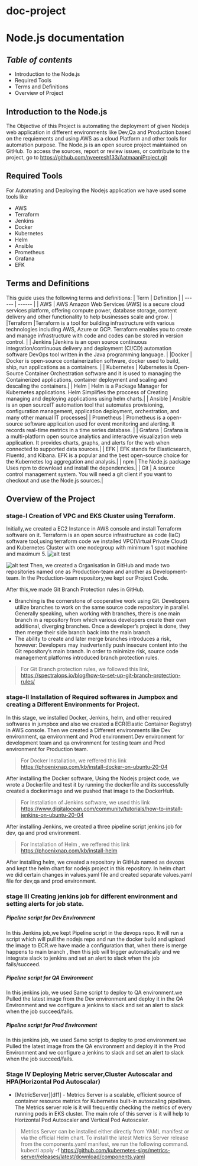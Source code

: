# doc-project
# Node.js documentation
## _Table of contents_
- Introduction to the Node.js
- Required Tools
- Terms and Definitions
- Overview of Project

## Introduction to the Node.js
The Objective of this Project is automating the deployment of given Nodejs web application in different environments like Dev,Qa and Production based on the requiements and using AWS as a cloud Platform and other tools for automation purpose. 
The Node.js is an open source project maintained on GitHub. To access the sources, report or
review issues, or contribute to the project, go to https://github.com/nveeresh133/AatmaaniProject.git

## Required Tools
For Automating and Deploying the Nodejs application we have used some tools like
- AWS
- Terraform
- Jenkins
- Docker
- Kubernetes
- Helm
- Ansible
- Prometheus
- Grafana
- EFK

## Terms and Definitions
This guide uses the following terms and definitions:
 | Term | Definition |
| ------ | ------ |
| AWS | AWS Amazon Web Services (AWS) is a secure cloud services platform, offering compute power, database storage, content delivery and other functionality to help businesses scale and grow. |
|Terraform |Terraform is a tool for building infrastructure with various technologies including AWS, Azure or GCP. Terraform enables you to create and manage infrastructure with code and codes can be stored in version control. |
| Jenkins |Jenkins is an open source continuous integration/continuous delivery and deployment (CI/CD) automation software DevOps tool written in the Java programming language. |
|Docker | Docker is open-source containerization software, docker used to build, ship, run applications as a containers. |
| Kubernetes | Kubernetes is Open-Source Container Orchestration software and it is used to managing the Containerized applications, container deployment and scaling and descaling the containers.|
| Helm | Helm is a Package Manager for Kubernetes applications. Helm Simplifies the proccess of Creating managing and deploying applications using helm charts.|
| Ansible | Ansible is an open sourceIT automation tool that automates provisioning, configuration management, application deployment, orchestration, and many other manual IT processes|
| Prometheus | Prometheus is a open-source software application used for event monitoring and alerting. It records real-time metrics in a time series database. |
| Grafana | Grafana is a multi-platform open source analytics and interactive visualization web application. It provides charts, graphs, and alerts for the web when connected to supported data sources.|
| EFK | EFK stands for Elasticsearch, Fluentd, and Kibana. EFK is a popular and the best open-source choice for the Kubernetes log aggregation and analysis.|
| npm | The Node.js package Uses npm to download and install the dependencies.|
| Git | A source control management system. You will need a git client if you want to checkout and use the Node.js sources.|

## Overview of the Project
### stage-I Creation of VPC and EKS Cluster using Terraform.
Initially,we created a EC2 Instance in AWS console and install Terraform software on it. Terraform is an open source infrastructure as code (IaC) software tool,using terraform code we installed VPC(Virtual Private Cloud) and Kubernetes Cluster with one nodegroup with minimum 1 spot machine and maximum 5.
![alt test](https://miro.medium.com/max/1400/1*9cdatdOvKgu4S_R89qzifA.png)

![alt test](https://miro.medium.com/max/1400/1*9cdatdOvKgu4S_R89qzifA.png) 
Then, we created a Organisation in GitHub and made two repositories named one as Production-team and another as Development-team. In the Production-team repository,we kept our Project Code.

After this,we made Git Branch Protection rules in GitHub.
* Branching is the cornerstone of cooperative work using Git. Developers utilize branches to work on the same source code repository in parallel. Generally speaking, when working with branches, there is one main branch in a repository from which various developers create their own additional, diverging branches. Once a developer’s project is done, they then merge their side branch back into the main branch.
* The ability to create and later merge branches introduces a risk, however: Developers may inadvertently push insecure content into the Git repository’s main branch.  In order to minimize risk, source code management platforms introduced branch protection rules.
> For Git Branch protection rules, we followed this link, https://spectralops.io/blog/how-to-set-up-git-branch-protection-rules/

### stage-II Installation of Required softwares in Jumpbox and creating a Different Environments for Project.
In this stage, we installed Docker, Jenkins, helm, and  other required softwares in jumpbox and also we created a ECR(Elastic Container Registry) in AWS console.
Then we created a Different environments like Dev environment, qa environment and Prod environment.Dev environment for development team and qa environment for testing team and Prod environment for Production team.
> For Docker Installation, we reffered this link https://phoenixnap.com/kb/install-docker-on-ubuntu-20-04

After installing the Docker software, Using the Nodejs project code, we wrote a 
Dockerfile and test it by running the dockerfile and its successfully created a dockerimage and we pushed that image to the DockerHub.
> For Installation of Jenkins software, we used this link https://www.digitalocean.com/community/tutorials/how-to-install-jenkins-on-ubuntu-20-04

After installing Jenkins, we created a  three pipeline script jenkins job for dev, qa and prod environment.

> For Installation of Helm , we reffered this link https://phoenixnap.com/kb/install-helm

After installing helm, we created a repository in GitHub named as devops and kept the helm chart for nodejs project in this repository. In helm chart we did certain changes in values.yaml file and created separate values.yaml file for dev,qa and prod environment.

### stage III Creating jenkins job for different environment and setting alerts for job state. 
##### Pipeline script for Dev Environment

In this Jenkins job,we kept Pipeline script in the  devops repo. It will run a script which will pull the nodejs repo and run the docker build and upload the image to ECR.we have made a configuration that, when there is merge happens to main branch , then this job will trigger automatically and we integrate slack to jenkins and set an alert to slack when the job fails/succeed.

##### Pipeline script for QA Environment

In this jenkins job, we used Same script to deploy to QA environment.we Pulled the latest image from the Dev environment and deploy it in the QA Environment and we configure a jenkins to slack and set an alert to slack when the job succeed/fails.

##### Pipeline script for Prod Environment
In this jenkins job, we used Same script to deploy to prod environment.we Pulled the latest image from the QA environment and deploy it in the Prod Environment  and we configure a jenkins to slack and set an alert to slack when the job succeed/fails.


### Stage IV Deploying Metric server,Cluster Autoscalar and HPA(Horizontal Pod Autoscalar)

- [MetricServer][df1] - Metrics Server is a scalable, efficient source of container resource metrics for Kubernetes built-in autoscaling pipelines. The Metrics server role is it will frequently checking the metrics of every running pods in EKS cluster. The main role of this server is it will help to Horizontal Pod Autoscaler and Vertical Pod Autoscaler.

> Metrics Server can be installed either directly from YAML manifest or via the official Helm chart. To install the latest Metrics Server release from the components.yaml manifest, we run the following command.
kubectl apply -f https://github.com/kubernetes-sigs/metrics-server/releases/latest/download/components.yaml
